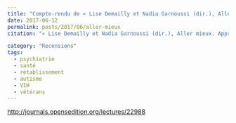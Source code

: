 ```yaml
---
title: "Compte-rendu de « Lise Demailly et Nadia Garnoussi (dir.), Aller mieux. Approches sociologiques »"
date: 2017-06-12
permalink: posts/2017/06/aller-mieux
citation: "« Lise Demailly et Nadia Garnoussi (dir.), Aller mieux. Approches sociologiques », Lectures (En ligne), Les comptes rendus, juin 2017, mis en ligne le 12 juin 2017, consulté le 26 février 2018."

category: "Recensions"
tags:
  - psychiatrie
  - santé
  - rétablissement
  - autisme
  - VIH
  - vétérans
---
```


http://journals.opensedition.org/lectures/22988